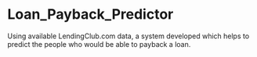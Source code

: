 # Loan_Payback_Predictor
Using available LendingClub.com data, a system developed which helps to predict the people who would be able to payback a loan. 
